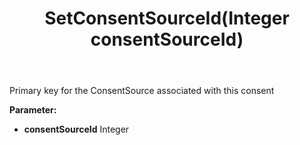 ﻿---
uid: crmscript_ref_NSConsentInfo_SetConsentSourceId
title: SetConsentSourceId(Integer consentSourceId)
intellisense: NSConsentInfo.SetConsentSourceId
keywords: NSConsentInfo, GetConsentSourceId
so.topic: reference
---

Primary key for the ConsentSource associated with this consent

**Parameter:** 
 - **consentSourceId** Integer

